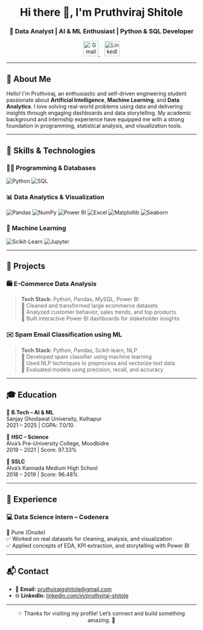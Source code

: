 <h1 align="center">Hi there 👋, I'm Pruthviraj Shitole</h1>
<h3 align="center">🚀 Data Analyst | AI & ML Enthusiast | Python & SQL Developer</h3>

<p align="center">
  <a href="mailto:pruthvirajgshitole@gmail.com" target="_blank">
    <img height="40" src="https://img.icons8.com/color/48/gmail-new.png" alt="Gmail"/>
  </a>
  &nbsp;&nbsp;
  <a href="https://www.linkedin.com/in/pruthviraj-shitole" target="_blank">
    <img height="40" src="https://img.icons8.com/color/48/linkedin.png" alt="LinkedIn"/>
  </a>
</p>

---

## 👋 About Me

Hello! I'm Pruthviraj, an enthusiastic and self-driven engineering student passionate about **Artificial Intelligence**, **Machine Learning**, and **Data Analytics**. I love solving real-world problems using data and delivering insights through engaging dashboards and data storytelling. My academic background and internship experience have equipped me with a strong foundation in programming, statistical analysis, and visualization tools.


---

## 🚀 Skills & Technologies

### 👨‍💻 Programming & Databases
![Python](https://img.shields.io/badge/Python-3776AB?style=for-the-badge&logo=python&logoColor=white)
![SQL](https://img.shields.io/badge/SQL-4479A1?style=for-the-badge&logo=mysql&logoColor=white)

### 📊 Data Analytics & Visualization
![Pandas](https://img.shields.io/badge/Pandas-150458?style=for-the-badge&logo=pandas&logoColor=white)
![NumPy](https://img.shields.io/badge/NumPy-013243?style=for-the-badge&logo=numpy&logoColor=white)
![Power BI](https://img.shields.io/badge/Power%20BI-F2C811?style=for-the-badge&logo=powerbi&logoColor=black)
![Excel](https://img.shields.io/badge/Microsoft%20Excel-217346?style=for-the-badge&logo=microsoft-excel&logoColor=white)
![Matplotlib](https://img.shields.io/badge/Matplotlib-20232A?style=for-the-badge&logo=plotly&logoColor=white)
![Seaborn](https://img.shields.io/badge/Seaborn-2C2D72?style=for-the-badge)

### 🧠 Machine Learning
![Scikit-Learn](https://img.shields.io/badge/Scikit--Learn-F7931E?style=for-the-badge&logo=scikit-learn&logoColor=white)
![Jupyter](https://img.shields.io/badge/Jupyter-F37626?style=for-the-badge&logo=jupyter&logoColor=white)

---

## 📂 Projects

### 🛍️ E-Commerce Data Analysis  
> **Tech Stack:** Python, Pandas, MySQL, Power BI  
🔹 Cleaned and transformed large ecommerce datasets  
🔹 Analyzed customer behavior, sales trends, and top products  
🔹 Built interactive Power BI dashboards for stakeholder insights

### ✉️ Spam Email Classification using ML  
> **Tech Stack:** Python, Pandas, Scikit-learn, NLP  
🔸 Developed spam classifier using machine learning  
🔸 Used NLP techniques to preprocess and vectorize text data  
🔸 Evaluated models using precision, recall, and accuracy

---

## 🎓 Education

📘 **B.Tech – AI & ML**  
Sanjay Ghodawat University, Kolhapur  
2021 – 2025 | CGPA: 7.0/10

📗 **HSC – Science**  
Alva’s Pre-University College, Moodbidre  
2019 – 2021 | Score: 97.33%

📕 **SSLC**  
Alva’s Kannada Medium High School  
2018 – 2019 | Score: 96.48%

---

## 💼 Experience

### 💻 Data Science Intern – Codenera  
📍 Pune (Onsite)  
✅ Worked on real datasets for cleaning, analysis, and visualization  
✅ Applied concepts of EDA, KPI extraction, and storytelling with Power BI  

---

## 📬 Contact

- 📧 **Email:** pruthvirajgshitole@gmail.com  
- 🌐 **LinkedIn:** [linkedin.com/in/pruthviraj-shitole](https://www.linkedin.com/in/pruthviraj-shitole)

---

<p align="center">✨ Thanks for visiting my profile! Let’s connect and build something amazing. 🚀</p>
